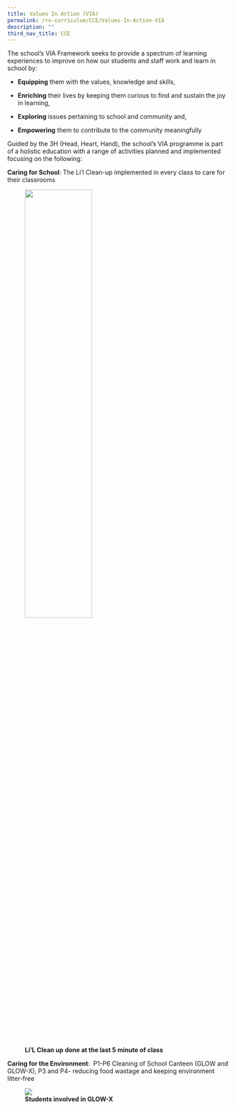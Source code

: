```yaml
---
title: Values In Action (VIA)
permalink: /rv-curriculum/CCE/Values-In-Action-VIA
description: ""
third_nav_title: CCE
---
```

The school’s VIA Framework seeks to provide a spectrum of learning experiences to improve on how our students and staff work and learn in school by:  

  

*   **Equipping** them with the values, knowledge and skills,  
    
*   **Enriching** their lives by keeping them curious to find and sustain the joy in learning,  
    
*   **Exploring** issues pertaining to school and community and,  
    
*   **Empowering** them to contribute to the community meaningfully  
    

  

Guided by the 3H (Head, Heart, Hand), the school’s VIA programme is part of a holistic education with a range of activities planned and implemented focusing on the following:

  

**Caring for School**: The Li’l Clean-up implemented in every class to care for their classrooms





<figure>

<img style="width:60%;height:50%" src="/images/RV%20Curriculum/Character%20and%20Citizenship%20Ed/Values%20In%20Action/LiL%20Clean%20up%20done%20at%20the%20last%205%20minute%20of%20class.jpg">

<figcaption> <strong>Li’L Clean up done at the last 5 minute of class</strong> </figcaption>

</figure>

**Caring for the Environment**:  P1-P6 Cleaning of School Canteen (GLOW and GLOW-X), P3 and P4- reducing food wastage and keeping environment litter-free


<figure>

<img src="/images/RV%20Curriculum/Character%20and%20Citizenship%20Ed/Values%20In%20Action/Students%20involved%20in%20GLOW-X.jpg">

<figcaption> <strong>Students involved in GLOW-X</strong> </figcaption>

</figure>



